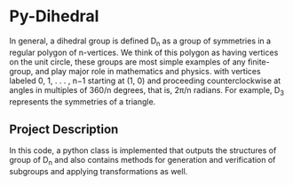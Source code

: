 # Py-Dihedral
In general, a dihedral group is defined D<sub>n</sub> as a group of symmetries in a regular polygon of n-vertices. We think of this polygon as having vertices on the unit circle, these groups are most simple examples of any finite-group, and play major role in mathematics and physics.
with vertices labeled 0, 1, . . . , n−1 starting at (1, 0) and proceeding counterclockwise
at angles in multiples of 360/n degrees, that is, 2π/n radians. For example, D<sub>3</sub> represents the symmetries of a triangle.

## Project Description
In this code, a python class is implemented that outputs the structures of group of D<sub>n</sub> and also contains methods for generation and verification of subgroups and applying transformations as well.